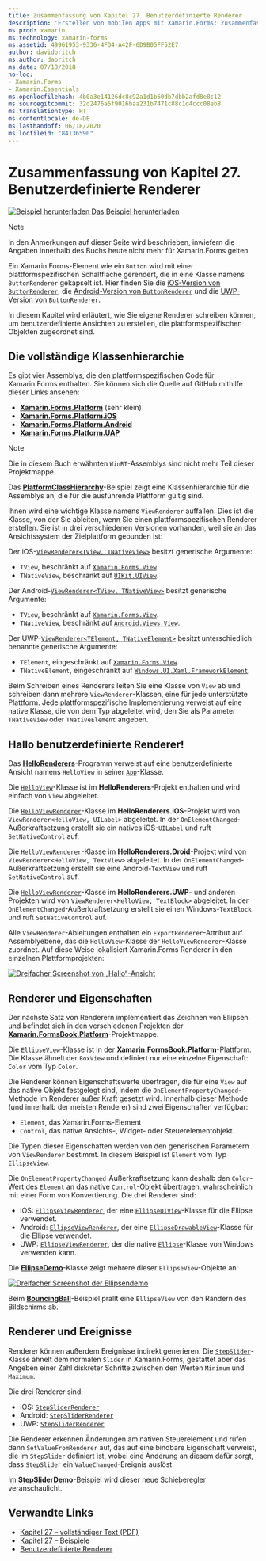 ```yaml
---
title: Zusammenfassung von Kapitel 27. Benutzerdefinierte Renderer
description: 'Erstellen von mobilen Apps mit Xamarin.Forms: Zusammenfassung von Kapitel 27. Benutzerdefinierte Renderer'
ms.prod: xamarin
ms.technology: xamarin-forms
ms.assetid: 49961953-9336-4FD4-A42F-6D9B05FF52E7
author: davidbritch
ms.author: dabritch
ms.date: 07/18/2018
no-loc:
- Xamarin.Forms
- Xamarin.Essentials
ms.openlocfilehash: 4b0a3e14126dc8c92a1d1b60db7dbb2afd8e8c12
ms.sourcegitcommit: 32d2476a5f9016baa231b7471c88c1d4ccc08eb8
ms.translationtype: HT
ms.contentlocale: de-DE
ms.lasthandoff: 06/18/2020
ms.locfileid: "84136590"
---
```

# <a name="summary-of-chapter-27-custom-renderers"></a>Zusammenfassung von Kapitel 27. Benutzerdefinierte Renderer

[![Beispiel herunterladen](~/media/shared/download.png) Das Beispiel herunterladen](https://github.com/xamarin/xamarin-forms-book-samples/tree/master/Chapter27)

> [!NOTE] 
> In den Anmerkungen auf dieser Seite wird beschrieben, inwiefern die Angaben innerhalb des Buchs heute nicht mehr für Xamarin.Forms gelten.

Ein Xamarin.Forms-Element wie ein `Button` wird mit einer plattformspezifischen Schaltfläche gerendert, die in eine Klasse namens `ButtonRenderer` gekapselt ist.  Hier finden Sie die [iOS-Version von `ButtonRenderer`](https://github.com/xamarin/Xamarin.Forms/blob/master/Xamarin.Forms.Platform.iOS/Renderers/ButtonRenderer.cs), die [Android-Version von `ButtonRenderer`](https://github.com/xamarin/Xamarin.Forms/blob/master/Xamarin.Forms.Platform.Android/Renderers/ButtonRenderer.cs) und die [UWP-Version von `ButtonRenderer`](https://github.com/xamarin/Xamarin.Forms/blob/master/Xamarin.Forms.Platform.UAP/ButtonRenderer.cs).

In diesem Kapitel wird erläutert, wie Sie eigene Renderer schreiben können, um benutzerdefinierte Ansichten zu erstellen, die plattformspezifischen Objekten zugeordnet sind.

## <a name="the-complete-class-hierarchy"></a>Die vollständige Klassenhierarchie

Es gibt vier Assemblys, die den plattformspezifischen Code für Xamarin.Forms enthalten.
Sie können sich die Quelle auf GitHub mithilfe dieser Links ansehen:

- [ **Xamarin.Forms.Platform**](https://github.com/xamarin/Xamarin.Forms/tree/master/Xamarin.Forms.Platform) (sehr klein)
- [ **Xamarin.Forms.Platform.iOS**](https://github.com/xamarin/Xamarin.Forms/tree/master/Xamarin.Forms.Platform.iOS)
- [ **Xamarin.Forms.Platform.Android**](https://github.com/xamarin/Xamarin.Forms/tree/master/Xamarin.Forms.Platform.Android)
- [ **Xamarin.Forms.Platform.UAP**](https://github.com/xamarin/Xamarin.Forms/tree/master/Xamarin.Forms.Platform.UAP)

> [!NOTE]
> Die in diesem Buch erwähnten `WinRT`-Assemblys sind nicht mehr Teil dieser Projektmappe. 

Das [**PlatformClassHierarchy**](https://github.com/xamarin/xamarin-forms-book-samples/tree/master/Chapter27/PlatformClassHierarchy)-Beispiel zeigt eine Klassenhierarchie für die Assemblys an, die für die ausführende Plattform gültig sind.

Ihnen wird eine wichtige Klasse namens `ViewRenderer` auffallen. Dies ist die Klasse, von der Sie ableiten, wenn Sie einen plattformspezifischen Renderer erstellen. Sie ist in drei verschiedenen Versionen vorhanden, weil sie an das Ansichtssystem der Zielplattform gebunden ist:

Der iOS-[`ViewRenderer<TView, TNativeView>`](https://github.com/xamarin/Xamarin.Forms/blob/master/Xamarin.Forms.Platform.iOS/ViewRenderer.cs#L25) besitzt generische Argumente:

- `TView`, beschränkt auf [`Xamarin.Forms.View`](xref:Xamarin.Forms.View).
- `TNativeView`, beschränkt auf [`UIKit.UIView`](xref:UIKit.UIView).

Der Android-[`ViewRenderer<TView, TNativeView>`](https://github.com/xamarin/Xamarin.Forms/blob/master/Xamarin.Forms.Platform.Android/ViewRenderer.cs#L17) besitzt generische Argumente:

- `TView`, beschränkt auf [`Xamarin.Forms.View`](xref:Xamarin.Forms.View).
- `TNativeView`, beschränkt auf [`Android.Views.View`](xref:Android.Views.View).

Der UWP-[`ViewRenderer<TElement, TNativeElement>`](https://github.com/xamarin/Xamarin.Forms/blob/master/Xamarin.Forms.Platform.UAP/ViewRenderer.cs#L6) besitzt unterschiedlich benannte generische Argumente:

- `TElement`, eingeschränkt auf [`Xamarin.Forms.View`](xref:Xamarin.Forms.View).
- `TNativeElement`, eingeschränkt auf [`Windows.UI.Xaml.FrameworkElement`](/uwp/api/Windows.UI.Xaml.FrameworkElement).

Beim Schreiben eines Renderers leiten Sie eine Klasse von `View` ab und schreiben dann mehrere `ViewRenderer`-Klassen, eine für jede unterstützte Plattform. Jede plattformspezifische Implementierung verweist auf eine native Klasse, die von dem Typ abgeleitet wird, den Sie als Parameter `TNativeView` oder `TNativeElement` angeben.

## <a name="hello-custom-renderers"></a>Hallo benutzerdefinierte Renderer!

Das [**HelloRenderers**](https://github.com/xamarin/xamarin-forms-book-samples/tree/master/Chapter27/HelloRenderers)-Programm verweist auf eine benutzerdefinierte Ansicht namens `HelloView` in seiner [`App`](https://github.com/xamarin/xamarin-forms-book-samples/blob/master/Chapter27/HelloRenderers/HelloRenderers/HelloRenderers/App.cs)-Klasse.

Die [`HelloView`](https://github.com/xamarin/xamarin-forms-book-samples/blob/master/Chapter27/HelloRenderers/HelloRenderers/HelloRenderers/HelloView.cs)-Klasse ist im **HelloRenderers**-Projekt enthalten und wird einfach von `View` abgeleitet.

Die [`HelloViewRenderer`](https://github.com/xamarin/xamarin-forms-book-samples/blob/master/Chapter27/HelloRenderers/HelloRenderers/HelloRenderers.iOS/HelloViewRenderer.cs)-Klasse im **HelloRenderers.iOS**-Projekt wird von `ViewRenderer<HelloView, UILabel>` abgeleitet. In der `OnElementChanged`-Außerkraftsetzung erstellt sie ein natives iOS-`UILabel` und ruft `SetNativeControl` auf.

Die [`HelloViewRenderer`](https://github.com/xamarin/xamarin-forms-book-samples/blob/master/Chapter27/HelloRenderers/HelloRenderers/HelloRenderers.Droid/HelloViewRenderer.cs)-Klasse im **HelloRenderers.Droid**-Projekt wird von `ViewRenderer<HelloView, TextView>` abgeleitet. In der `OnElementChanged`-Außerkraftsetzung erstellt sie eine Android-`TextView` und ruft `SetNativeControl` auf.

Die [`HelloViewRenderer`](https://github.com/xamarin/xamarin-forms-book-samples/blob/master/Chapter27/HelloRenderers/HelloRenderers/HelloRenderers.UWP/HelloViewRenderer.cs)-Klasse im **HelloRenderers.UWP**- und anderen Projekten wird von `ViewRenderer<HelloView, TextBlock>` abgeleitet. In der `OnElementChanged`-Außerkraftsetzung erstellt sie einen Windows-`TextBlock` und ruft `SetNativeControl` auf.

Alle `ViewRenderer`-Ableitungen enthalten ein `ExportRenderer`-Attribut auf Assemblyebene, das die `HelloView`-Klasse der `HelloViewRenderer`-Klasse zuordnet. Auf diese Weise lokalisiert Xamarin.Forms Renderer in den einzelnen Plattformprojekten:

[![Dreifacher Screenshot von „Hallo“-Ansicht](images/ch27fg02-small.png "Benutzerdefinierte Renderer")](images/ch27fg02-large.png#lightbox "Benutzerdefinierte Renderer")

## <a name="renderers-and-properties"></a>Renderer und Eigenschaften

Der nächste Satz von Renderern implementiert das Zeichnen von Ellipsen und befindet sich in den verschiedenen Projekten der [**Xamarin.FormsBook.Platform**](https://github.com/xamarin/xamarin-forms-book-samples/tree/master/Libraries/Xamarin.FormsBook.Platform)-Projektmappe.

Die [`EllipseView`](https://github.com/xamarin/xamarin-forms-book-samples/blob/master/Libraries/Xamarin.FormsBook.Platform/Xamarin.FormsBook.Platform/EllipseView.cs)-Klasse ist in der **Xamarin.FormsBook.Platform**-Plattform. Die Klasse ähnelt der `BoxView` und definiert nur eine einzelne Eigenschaft: `Color` vom Typ `Color`.

Die Renderer können Eigenschaftswerte übertragen, die für eine `View` auf das native Objekt festgelegt sind, indem die `OnElementPropertyChanged`-Methode im Renderer außer Kraft gesetzt wird. Innerhalb dieser Methode (und innerhalb der meisten Renderer) sind zwei Eigenschaften verfügbar:

- `Element`, das Xamarin.Forms-Element
- `Control`, das native Ansichts-, Widget- oder Steuerelementobjekt.

Die Typen dieser Eigenschaften werden von den generischen Parametern von `ViewRenderer` bestimmt. In diesem Beispiel ist `Element` vom Typ `EllipseView`.

Die `OnElementPropertyChanged`-Außerkraftsetzung kann deshalb den `Color`-Wert des `Element` an das native `Control`-Objekt übertragen, wahrscheinlich mit einer Form von Konvertierung. Die drei Renderer sind:

- iOS: [`EllipseViewRenderer`](https://github.com/xamarin/xamarin-forms-book-samples/blob/master/Libraries/Xamarin.FormsBook.Platform/Xamarin.FormsBook.Platform.iOS/EllipseViewRenderer.cs), der eine [`EllipseUIView`](https://github.com/xamarin/xamarin-forms-book-samples/blob/master/Libraries/Xamarin.FormsBook.Platform/Xamarin.FormsBook.Platform.iOS/EllipseUIView.cs)-Klasse für die Ellipse verwendet.
- Android: [`EllipseViewRenderer`](https://github.com/xamarin/xamarin-forms-book-samples/blob/master/Libraries/Xamarin.FormsBook.Platform/Xamarin.FormsBook.Platform.Android/EllipseViewRenderer.cs), der eine [`EllipseDrawableView`](https://github.com/xamarin/xamarin-forms-book-samples/blob/master/Libraries/Xamarin.FormsBook.Platform/Xamarin.FormsBook.Platform.Android/EllipseDrawableView.cs)-Klasse für die Ellipse verwendet.
- UWP: [`EllipseViewRenderer`](https://github.com/xamarin/xamarin-forms-book-samples/blob/master/Libraries/Xamarin.FormsBook.Platform/Xamarin.FormsBook.Platform.WinRT/EllipseViewRenderer.cs), der die native [`Ellipse`](/uwp/api/Windows.UI.Xaml.Shapes.Ellipse)-Klasse von Windows verwenden kann.

Die [**EllipseDemo**](https://github.com/xamarin/xamarin-forms-book-samples/tree/master/Chapter27/EllipseDemo)-Klasse zeigt mehrere dieser `EllipseView`-Objekte an:

[![Dreifacher Screenshot der Ellipsendemo](images/ch27fg03-small.png "Benutzerdefinierte Renderer der „EllipseView“")](images/ch27fg03-large.png#lightbox "Benutzerdefinierte Renderer der „EllipseView“")

Beim [**BouncingBall**](https://github.com/xamarin/xamarin-forms-book-samples/tree/master/Chapter27/BouncingBall)-Beispiel prallt eine `EllipseView` von den Rändern des Bildschirms ab.

## <a name="renderers-and-events"></a>Renderer und Ereignisse

Renderer können außerdem Ereignisse indirekt generieren. Die [`StepSlider`](https://github.com/xamarin/xamarin-forms-book-samples/blob/master/Libraries/Xamarin.FormsBook.Platform/Xamarin.FormsBook.Platform/StepSlider.cs)-Klasse ähnelt dem normalen `Slider` in Xamarin.Forms, gestattet aber das Angeben einer Zahl diskreter Schritte zwischen den Werten `Minimum` und `Maximum`.

Die drei Renderer sind:

- iOS: [`StepSliderRenderer`](https://github.com/xamarin/xamarin-forms-book-samples/blob/master/Libraries/Xamarin.FormsBook.Platform/Xamarin.FormsBook.Platform.iOS/StepSliderRenderer.cs)
- Android: [`StepSliderRenderer`](https://github.com/xamarin/xamarin-forms-book-samples/blob/master/Libraries/Xamarin.FormsBook.Platform/Xamarin.FormsBook.Platform.Android/StepSliderRenderer.cs)
- UWP: [`StepSliderRenderer`](https://github.com/xamarin/xamarin-forms-book-samples/blob/master/Libraries/Xamarin.FormsBook.Platform/Xamarin.FormsBook.Platform.WinRT/StepSliderRenderer.cs)

Die Renderer erkennen Änderungen am nativen Steuerelement und rufen dann `SetValueFromRenderer` auf, das auf eine bindbare Eigenschaft verweist, die im `StepSlider` definiert ist, wobei eine Änderung an diesem dafür sorgt, dass `StepSlider` ein `ValueChanged`-Ereignis auslöst.

Im [**StepSliderDemo**](https://github.com/xamarin/xamarin-forms-book-samples/tree/master/Chapter27/StepSliderDemo)-Beispiel wird dieser neue Schieberegler veranschaulicht.

## <a name="related-links"></a>Verwandte Links

- [Kapitel 27 – vollständiger Text (PDF)](https://download.xamarin.com/developer/xamarin-forms-book/XamarinFormsBook-Ch27-Apr2016.pdf)
- [Kapitel 27 – Beispiele](https://github.com/xamarin/xamarin-forms-book-samples/tree/master/Chapter27)
- [Benutzerdefinierte Renderer](~/xamarin-forms/app-fundamentals/custom-renderer/index.md)
